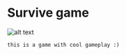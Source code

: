 # Survive game
![alt text](https://i.ibb.co/X5jbyLK/Screenshot-3.png)

`this is a game with cool gameplay :)`
